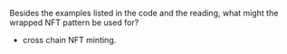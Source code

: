 Besides the examples listed in the code and the reading, what might the wrapped NFT pattern be used for?

- cross chain NFT minting.
